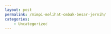 ```yaml
---
layout: post
permalink: /mimpi-melihat-ombak-besar-jernih/
categories:
    - Uncategorized
---
```


